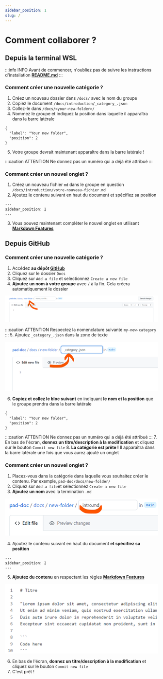```yaml
---
sidebar_position: 1
slug: /
---
```

# Comment collaborer ?

## Depuis la terminal WSL

:::info INFO
Avant de commencer, n'oubliez pas de suivre les instructions d'installation **[README.md](https://github.com/e-PSHAD/pad-doc)**
:::

### Comment créer une nouvelle catégorie ?

1. Créez un nouveau dossier dans `/docs/` avec le nom du groupe
2. Copiez le document `/docs/introduction/_category_.json`
3. Collez-le dans `/docs/<your-new-folder>/`
4. Nommez le groupe et indiquez la position dans laquelle il apparaîtra dans la barre latérale
```
{
  "label": "Your new folder",
  "position": 2
}
```
5. Votre groupe devrait maintenant apparaître dans la barre latérale !

:::caution ATTENTION
Ne donnez pas un numéro qui a déjà été attribué
:::


### Comment créer un nouvel onglet ?

1. Créez un nouveau fichier `md` dans le groupe en question `/docs/introduction/votre-nouveau-fichier.md`
2. Ajoutez le contenu suivant en haut du document et spécifiez sa position
```
---
sidebar_position: 2
---
```
3. Vous pouvez maintenant compléter le nouvel onglet en utilisant **[Markdown Features](https://docusaurus.io/docs/next/markdown-features)**

## Depuis GitHub

### Comment créer une nouvelle catégorie ?

1. Accédez **au dépôt [GitHub](https://github.com/e-PSHAD/pad-doc)**
2. Cliquez sur le dossier `Docs`
3. Cliquez sur `Add a file` et selectionnez `Create a new file`
4. **Ajoutez un nom à votre groupe** avec `/` à la fin. Cela créera automatiquement le dossier

![docs](/img/tutorial-how-to-collaborate/automatique-creation.png)

:::caution ATTENTION
Respectez la nomenclature suivante `my-new-category`
:::
5. Ajoutez `_category_.json` dans la zone de texte

![docs](/img/tutorial-how-to-collaborate/category-json.png)

6. **Copiez et collez le bloc suivant** en indiquant **le nom et la position** que le groupe prendra dans la barre latérale
```
{
  "label": "Your new folder",
  "position": 2
}
```

:::caution ATTENTION
Ne donnez pas un numéro qui a déjà été attribué
:::
7. En bas de l'écran, **donnez un titre/description à la modification** et cliquez sur le bouton `Commit new file`
8. **La catégorie est prête !** Il apparaîtra dans la barre latérale une fois que vous aurez ajouté un onglet


### Comment créer un nouvel onglet ?

1. Placez-vous dans la catégorie dans laquelle vous souhaitez créer le contenu. Par exemple, `pad-doc/docs/new-folder/`
2. Cliquez sur `Add a file`et selectionnez `Create a new file`
3. **Ajoutez un nom** avec la termination `.md`

![docs](/img/tutorial-how-to-collaborate/intro-md.png)

4. Ajoutez le contenu suivant en haut du document **et spécifiez sa position**
```
---
sidebar_position: 2
---
```
5. **Ajoutez du contenu** en respectant les règles **[Markdown Features](https://docusaurus.io/docs/next/markdown-features)**

![docs](/img/tutorial-how-to-collaborate/create-content.png)

6. En bas de l'écran, **donnez un titre/description à la modification** et cliquez sur le bouton `Commit new file`
7. C'est prêt ! 